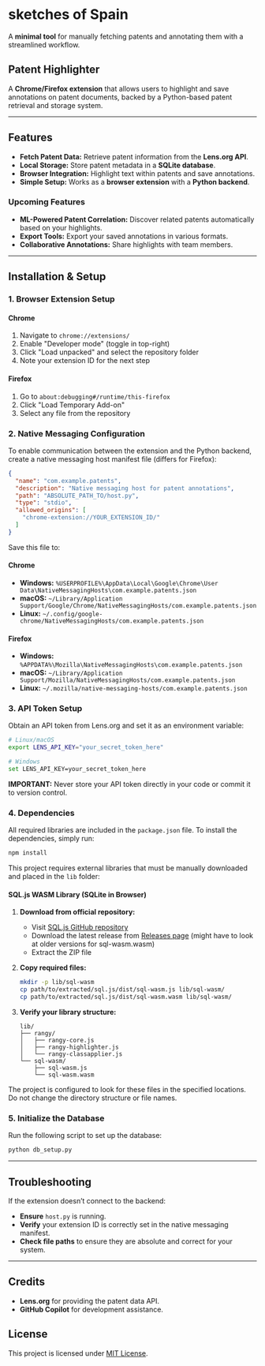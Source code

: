 # sketches of Spain

A **minimal tool** for manually fetching patents and annotating them with a streamlined workflow.

## **Patent Highlighter**

A **Chrome/Firefox extension** that allows users to highlight and save annotations on patent documents, backed by a Python-based patent retrieval and storage system.

---

## **Features**

- **Fetch Patent Data:** Retrieve patent information from the **Lens.org API**.
- **Local Storage:** Store patent metadata in a **SQLite database**.
- **Browser Integration:** Highlight text within patents and save annotations.
- **Simple Setup:** Works as a **browser extension** with a **Python backend**.

### **Upcoming Features**

- **ML-Powered Patent Correlation:** Discover related patents automatically based on your highlights.
- **Export Tools:** Export your saved annotations in various formats.
- **Collaborative Annotations:** Share highlights with team members.

---

## **Installation & Setup**

### **1. Browser Extension Setup**

#### **Chrome**

1. Navigate to `chrome://extensions/`
2. Enable "Developer mode" (toggle in top-right)
3. Click "Load unpacked" and select the repository folder
4. Note your extension ID for the next step

#### **Firefox**

1. Go to `about:debugging#/runtime/this-firefox`
2. Click "Load Temporary Add-on"
3. Select any file from the repository

### **2. Native Messaging Configuration**

To enable communication between the extension and the Python backend, create a native messaging host manifest file (differs for Firefox):

```json
{
  "name": "com.example.patents",
  "description": "Native messaging host for patent annotations",
  "path": "ABSOLUTE_PATH_TO/host.py",
  "type": "stdio",
  "allowed_origins": [
    "chrome-extension://YOUR_EXTENSION_ID/"
  ]
}
```

Save this file to:

#### **Chrome**

- **Windows:** `%USERPROFILE%\AppData\Local\Google\Chrome\User Data\NativeMessagingHosts\com.example.patents.json`
- **macOS:** `~/Library/Application Support/Google/Chrome/NativeMessagingHosts/com.example.patents.json`
- **Linux:** `~/.config/google-chrome/NativeMessagingHosts/com.example.patents.json`

#### **Firefox**

- **Windows:** `%APPDATA%\Mozilla\NativeMessagingHosts\com.example.patents.json`
- **macOS:** `~/Library/Application Support/Mozilla/NativeMessagingHosts/com.example.patents.json`
- **Linux:** `~/.mozilla/native-messaging-hosts/com.example.patents.json`

###  3. API Token Setup

Obtain an API token from Lens.org and set it as an environment variable:

```bash
# Linux/macOS
export LENS_API_KEY="your_secret_token_here"

# Windows
set LENS_API_KEY=your_secret_token_here
```

**IMPORTANT:** Never store your API token directly in your code or commit it to version control.

###  4. **Dependencies**

All required libraries are included in the `package.json` file. To install the dependencies, simply run:

```bash
npm install
```

This project requires external libraries that must be manually downloaded and placed in the `lib` folder:

#### **SQL.js WASM Library (SQLite in Browser)**

1. **Download from official repository:**
   - Visit [SQL.js GitHub repository](https://github.com/sql-js/sql.js)
   - Download the latest release from [Releases page](https://github.com/sql-js/sql.js/releases) (might have to look at older versions for sql-wasm.wasm)
   - Extract the ZIP file

2. **Copy required files:**
   ```bash
   mkdir -p lib/sql-wasm
   cp path/to/extracted/sql.js/dist/sql-wasm.js lib/sql-wasm/
   cp path/to/extracted/sql.js/dist/sql-wasm.wasm lib/sql-wasm/
   ```

3. **Verify your library structure:**
   ```
   lib/
   ├── rangy/
   │   ├── rangy-core.js
   │   ├── rangy-highlighter.js
   │   └── rangy-classapplier.js
   └── sql-wasm/
       ├── sql-wasm.js
       └── sql-wasm.wasm
   ```
The project is configured to look for these files in the specified locations. Do not change the directory structure or file names.

###  **5. Initialize the Database**

Run the following script to set up the database:

```bash
python db_setup.py
```
---

## **Troubleshooting**

If the extension doesn’t connect to the backend:

- **Ensure** `host.py` is running.
- **Verify** your extension ID is correctly set in the native messaging manifest.
- **Check file paths** to ensure they are absolute and correct for your system.

---

## **Credits**

- **Lens.org** for providing the patent data API.
- **GitHub Copilot** for development assistance.

## **License**

This project is licensed under [MIT License](LICENSE).

